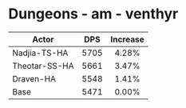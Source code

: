 # Dungeons - am - venthyr
| Actor | DPS | Increase |
|---|:---:|:---:|
|Nadjia-TS-HA|5705|4.28%|
|Theotar-SS-HA|5661|3.47%|
|Draven-HA|5548|1.41%|
|Base|5471|0.00%|
